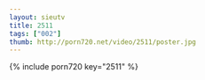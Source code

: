 ```yaml
--- 
layout: sieutv
title: 2511
tags: ["002"]
thumb: http://porn720.net/video/2511/poster.jpg
---
```

{% include porn720 key="2511" %} 
